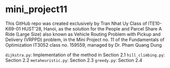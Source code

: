 # mini_project11
This GitHub repo was created exclusively by Tran Nhat Uy Class of ITE10-K69-01 HUST'28, Hanoi, as the solution for the People and Parcel Share A Ride (Large Size) also known as Vehicle Routing Problem with Pickup and Delivery (VRPPD) problem, in the Mini Project no. 11 of the Fundamentals of Optimization IT3052 class no. 159559, managed by Dr. Pham Quang Dung

`dijkstra.py`: Implementation of the method in Section 2.1
`hill_climbing.py`: Section 2.2
`metaheuristic.py`: Section 2.3
`greedy.py`: Section 2.4
